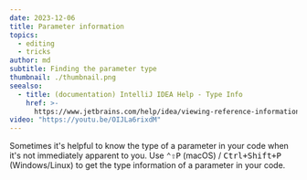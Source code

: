 ```yaml
---
date: 2023-12-06
title: Parameter information
topics:
  - editing
  - tricks
author: md
subtitle: Finding the parameter type
thumbnail: ./thumbnail.png
seealso:
  - title: (documentation) IntelliJ IDEA Help - Type Info
    href: >-
      https://www.jetbrains.com/help/idea/viewing-reference-information.html#type-info
video: "https://youtu.be/OIJLa6rixdM"
---
```


Sometimes it's helpful to know the type of a parameter in your code when it's not immediately apparent to you. Use <kbd>⌃⇧P</kbd> (macOS) / <kbd>Ctrl+Shift+P</kbd> (Windows/Linux) to get the type information of a parameter in your code.
